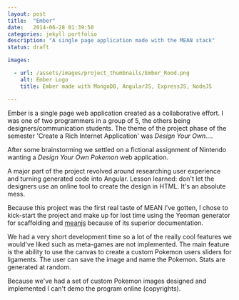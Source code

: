 ```yaml
---
layout: post
title:  "Ember"
date:   2014-06-28 01:39:50
categories: jekyll portfolio
description: "A single page application made with the MEAN stack"
status: draft

images:

  - url: /assets/images/project_thumbnails/Ember_Rood.png
    alt: Ember Logo
    title: Ember made with MongoDB, AngularJS, ExpressJS, NodeJS

---
```

Ember is a single page web application created as a collaborative effort. I was one of two programmers in a group of 5, the others being designers/communication students. The theme of the project phase of the semester 'Create a Rich Internet Application' was *Design Your Own...*.

After some brainstorming we settled on a fictional assignment of Nintendo wanting a *Design Your Own Pokemon* web application.

A major part of the project revolved around researching user experience and turning generated code into Angular. Lesson learned: don't let the designers use an online tool to create the design in HTML. It's an absolute mess.

Because this project was the first real taste of MEAN I've gotten, I chose to kick-start the project and make up for lost time using the Yeoman generator for scaffolding and [meanjs](http://meanjs.org) because of its superior documentation.

We had a very short development time so a lot of the really cool features we would've liked such as meta-games are not implemented. The main feature is the ability to use the canvas to create a custom Pokemon users sliders for ligaments. The user can save the image and name the Pokemon. Stats are generated at random. 

Because we've had a set of custom Pokemon images designed and implemented I can't demo the program online (copyrights). 